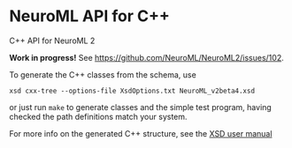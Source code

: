 # NeuroML API for C++

C++ API for NeuroML 2

**Work in progress!** See https://github.com/NeuroML/NeuroML2/issues/102.

To generate the C++ classes from the schema, use

```
xsd cxx-tree --options-file XsdOptions.txt NeuroML_v2beta4.xsd
```

or just run `make` to generate classes and the simple test program,
having checked the path definitions match your system.

For more info on the generated C++ structure, see the
[XSD user manual](http://www.codesynthesis.com/projects/xsd/documentation/cxx/tree/manual/)
